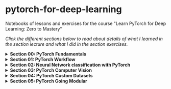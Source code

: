 # pytorch-for-deep-learning
Notebooks of lessons and exercises for the course "Learn PyTorch for Deep Learning: Zero to Mastery"

*Click the different sections below to read about details of what I learned in the section lecture and what I did in the section exercises.*

<details>

<summary><b>Section 00: PyTorch Fundamentals</b></summary>

## Section 00: PyTorch Fundamentals

### Lecture Notebook:

 Going over PyTorch fundamentals such as creating tensors in different ways, finding information about tensors, tensor operations for tensor manipulation, matrix operations, and comparaing PyTorch tensors and NumPy arrays.

### Exercise Notebook:

Simple exercises of creating PyTorch tensors and manipulating them.

</details>

<details>

<summary><b>Section 01: PyTorch Workflow</b></summary>

## Section 01: PyTorch Workflow

### Lecture Notebook:

Going over a PyTorch end-to-end workflow. We start by preparing and loading data, then we build a linear model and we train the data on theh linear model. While training thhe data we plot the curves of the training loss and testing loss. We then go over saving and loading the training model.

### Exercise Notebook:

Replicate the PyTorch workflow using a straight-line dataset. A linear model is created by subclassing `nn.Module`. We create a loss function with `nn.L1Loss` and an optimizer using `torch.optim.SGD`. I train the model and then I made predictions using the test data. Lastly, I saved the trained model's `state_dict` to a file.

![Making predictions with the training data and testing data of a linear dataset with a linear model.][exercise_01]

*Making predictions with the training data and testing data of a linear dataset with a linear model.*

</details>

<details>

<summary><b>Section 02: Neural Network classification with PyTorch</b></summary>

## Section 02: Neural Network classification with PyTorch

### Lecture Notebook:

A 2-D non-linear dataset that forms two concentric circles is used in this lecture. The first model that is used to make predictions is a neural network with two linear layers. The loss was high and the accuracy was low for this model.

![Making predictions on non-linear data with model 0.][lecture_02_00]

*The predictions on 2-D concentric circles dataset of a neural network with 2 linear layers.*

The model was then improved with more linear layers, more hidden units, and more epochs to train on. The results for this "improved" model were also poor. We then tested the model to see if it can make predictions on straight-line data like lecture 01. The improved model had low loss and high accuracy with linear data.

Knowing we needed a model with non-linearity, a [ReLU](https://en.wikipedia.org/wiki/Rectifier_(neural_networks)) activation function was added to create a new model that is able to make predictions on non-linear data. This new non-linear model had a test loss of around 0.035 and a test accuracy of 100%.


![Making predictions on non-linear data with model 1.][lecture_02_01]

*The predictions on 2-D concentric circles dataset of a neural network using the non-linear ReLU activation function.*

In the next part of the lecture, we replicated, with code, non-linear activation functions.

We then built a multi-class classification neural network model (linear->ReLU-Linear->ReLU-Linear). We used [SKLearn's make_blobs dataset](https://scikit-learn.org/stable/modules/generated/sklearn.datasets.make_blobs.html) to make four isotropic Gaussian blobs to classify. This architecture had a testing loss of 0.0266 and over 99.50% test accuracy.

![Decision boundaries on blob dataset][lecture_02_02]

*Decision boundaries on training and testing blob datgasets.*

### Exercise Notebook:

Used [SKLearn's make_moons dataset](https://scikit-learn.org/stable/modules/generated/sklearn.datasets.make_moons.html) where I created 2 moons to attempt to make a decision boundary on. The architecture of the neural network model that I used consisted of 3 hidden linear layers using ReLU activation functions. This model had a test loss of 0.004 and a test accuracy of 100%.

![Decision boundaries on make moons dataset][exercise_02_00]

*Decision boundary on make moons dataset.*

I then created a spiral dataset using a [function](https://cs231n.github.io/neural-networks-case-study/) from Stanford's [CS231n: Deep Learning for Computer Vision course](http://cs231n.stanford.edu/). I first tried a softmax regression model which acheived a test accuracy of 50% with a loss of 0.759.

![Decision bondaries on spiral dataset using softmax regression model][exercise_02_01]

*Decision boundaries on spiral dataset using a softmax regression model.*

To improve accuracy, I created a neural network with one hidden linear layer using a ReLU activation function. Over 100 epoches, this new model achieved 100% accuracy.

![Decision bondaries on spiral dataset using model with one hidden layer][exercise_02_02]

*Decision boundaries on spiral dataset using a neural network model with one hidden layer.*

</details>

<details>

<summary><b>Section 03: PyTorch Computer Vision</b></summary>

## Section 03: PyTorch Computer Vision

### Lecture Notebook:

Made classification predictions on the [FashionMNIST](https://github.com/zalandoresearch/fashion-mnist) dataset. I was introduced to PyTorch [DataLoaders](https://pytorch.org/tutorials/beginner/basics/data_tutorial.html) and timing the training of my model's.

| Model               | Decription                                                                                                                                           |
| ---                 | ---                                                                                                                                                  |
| FashionMNISTModelV0 | Neural Network with 2 linear layers and trained on the CPU                                                                                           |
| FashionMNISTModelV1 | Similar to V0 but trained on the GPU and uses ReLU activation functions in between linear layers to lear non linearity                               |
| FashionMNISTModelV2 | CNN model architecture that replicates TinyVGG used on the [CNN Explainer](https://poloclub.github.io/cnn-explainer/) website and trained on the GPU |

Below is a comparison of model results. All models trained for 3 epochs.

| Model               | loss     | accuracy   | training time  |
| ---                 | ---      | ---        |  ---           |
| FashionMNISTModelV0 | 0.476639 | 83.426518  | 35.320797	   |
| FashionMNISTModelV1 | 0.685001 | 75.019968  | 32.601134      |
| FashionMNISTModelV2 | 0.321644 | 88.448482  | 36.510819      |

We then used matplotlib to print out images of random predictions and we were introduced to confusion matrices and saving and loading the best performing model.

### Exercise Notebook:

I worked with the [MNIST](http://yann.lecun.com/exdb/mnist/) dataset. I used a CNN with the Tiny VGG architecture. Before training I visualized the data. On the test data this model had a test accuracy of 87.39% with a train time 73.076 seconds. I then plotted a confusion matrix to compare the model's predictions to the truth labels. I then visualized wrong predictions and inferred why they may have been classified wrong, which I think this is due to error in data where some images in certain classes look too similar to images in other classes. For example, it is hard to distinguish between images of sneakers and images of ankle boots or images of shirts and images of coats, etc.

![Visual of correct MNIST classifications][exercise_03_00]

*Visual of Tiny VGG predictions on MNIST*

![Confustion matrix for MNIST classifications][exercise_03_01]

*Confustion matrix for MNIST classifications*

![Visual of incorrect MNIST classifications][exercise_03_02]

*Visual of incorrect Tiny VGG predictions on MNIST*

</details>

<details>

<summary><b>Section 04: PyTorch Custom Datasets</b></summary>

## Section 04: PyTorch Custom Datasets

### Lecture Notebook:

Used a custom dataset with a subset of the [Food101](https://colab.research.google.com/corgiredirector?site=https%3A%2F%2Fdata.vision.ee.ethz.ch%2Fcvl%2Fdatasets_extra%2Ffood-101%2F) dataset. This is a datset with pizza, setak, and sushi images. I learned how to create custom datasets, utilize `torchvision.transforms` for data transformation, employ `ImageFolder` and a custom `Dataset` class for loading image data, and apply data augmentation. Additionally we built two models, neither particularly great. One model used the [TinyVGG](https://poloclub.github.io/cnn-explainer/) architecture, and the other also used TinyVGG architecture but augmented the data. I then explored loss curves, compared model results, and made a prediction on a custom image.

![Comparing model results][lecture_04_00]

*A comparison of the results of two different models.*

### Exercise Notebook:

This exercise basically rehashed most of what was done in lecure. I downloaded the same dataset from lecture, created a transform that reshaped the images to 64x64, loaded the image data using `ImageFolder`, and created `DataLoader`s. I then recreated the TinyVGG model for the [CNN Explainer](https://poloclub.github.io/cnn-explainer/) website. Training and testing functions were created as in lecture. I then trained the model for 5, then 20, and then 50 epochs.

![Five epochs results][exercise_04_00]

*Loss and Accuracy after training TinyVGG model for 5 epochs.*

![Twenty epochs results][exercise_04_01]

*Loss and Accuracy after training TinyVGG model for 20 epochs.*

![Fifty epochs results][exercise_04_02]

*Loss and Accuracy after training TinyVGG model for 50 epochs.*

As you can see, our model was over-fitting with the increase of epochs. I then doubled the hidden units from 10 to 20 and then trained a model for 20 epochs.

![20 hidden units results][exercise_04_03]

*Loss and Accuracy after training TinyVGG model with 20 hidden units.*

The results actually looks like it got worse. And, it looks like it's on it's way to overfit if epochs increase.

I then doubled the training data to be used and trained a TinyVGG architecture model for 20 epochs.

![Doubled training data results][exercise_04_04]

*Loss and Accuracy after training TinyVGG model with 20 hidden units and double the training data.*

This is probably our best model yet (75% train accuracy and 66% test accuracy). However, the overall results are not that great.

</details>

<details>

<summary><b>Section 05: PyTorch Going Modular</b></summary>

### Lecture Notebook:

We turned useful notebook code cells into reusable Python files. We used the same code that was used for Section 04. The goal was to train the model we built in the previous section with one line of code on the command line: `python train.py`. Before doing this we created a directory structure of reusable Python scripts. The methods in these scripts contain Docstrings based on [Google's Python Style Guide](https://google.github.io/styleguide/pyguide.html#383-functions-and-methods).

</details>

[exercise_01]: /images/Exercise_01.jpg
[lecture_02_00]: /images/Lecture_02_00.jpg
[lecture_02_01]: /images/Lecture_02_01.jpg
[lecture_02_02]: /images/Lecture_02_02.jpg
[exercise_02_00]: /images/Exercise_02_00.jpg
[exercise_02_01]: /images/Exercise_02_01.jpg
[exercise_02_02]: /images/Exercise_02_02.jpg
[exercise_03_00]: /images/Exercise_03_00.jpg
[exercise_03_01]: /images/Exercise_03_01.jpg
[exercise_03_02]: /images/Exercise_03_02.jpg
[lecture_04_00]: /images/Lecture_04_00.jpg
[exercise_04_00]: /images/Excercise_04_00.jpg
[exercise_04_01]: /images/Excercise_04_01.jpg
[exercise_04_02]: /images/Excercise_04_02.jpg
[exercise_04_03]: /images/Excercise_04_03.jpg
[exercise_04_04]: /images/Excercise_04_04.jpg
